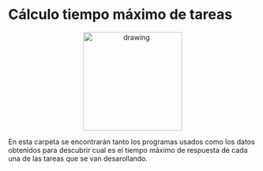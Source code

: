# Cálculo tiempo máximo de tareas

<p align="center">
<img src="https://user-images.githubusercontent.com/46607004/154055355-a45a597b-4c16-4460-a285-ad0554636bdf.png" alt="drawing" width="200"/>
</p>

En esta carpeta se encontrarán tanto los programas usados como los datos obtenidos para descubrir cual es el tiempo máximo de respuesta de cada una de las tareas que se van desarollando.